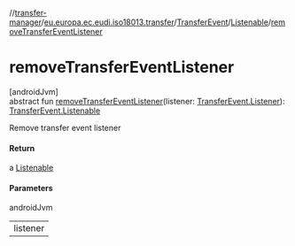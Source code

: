 //[transfer-manager](../../../../index.md)/[eu.europa.ec.eudi.iso18013.transfer](../../index.md)/[TransferEvent](../index.md)/[Listenable](index.md)/[removeTransferEventListener](remove-transfer-event-listener.md)

# removeTransferEventListener

[androidJvm]\
abstract fun [removeTransferEventListener](remove-transfer-event-listener.md)(listener: [TransferEvent.Listener](../-listener/index.md)): [TransferEvent.Listenable](index.md)

Remove transfer event listener

#### Return

a [Listenable](index.md)

#### Parameters

androidJvm

| |
|---|
| listener |
